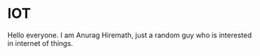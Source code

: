 # IOT

Hello everyone. I am Anurag Hiremath, just a random guy who is interested in internet of things.
